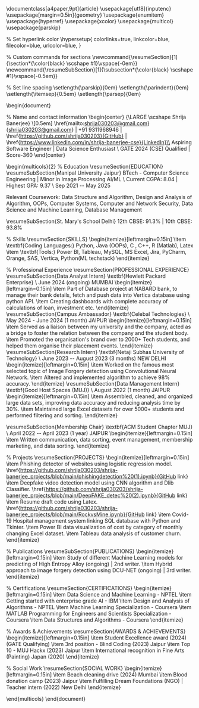 \documentclass[a4paper,9pt]{article}
\usepackage[utf8]{inputenc}
\usepackage[margin=0.5in]{geometry}
\usepackage{enumitem}
\usepackage{hyperref}
\usepackage{xcolor}
\usepackage{multicol}
\usepackage{parskip}

% Set hyperlink color
\hypersetup{
    colorlinks=true,
    linkcolor=blue,
    filecolor=blue,
    urlcolor=blue,
}

% Custom commands for sections
\newcommand{\resumeSection}[1]{\section*{\color{black} \scshape #1}\vspace{-0em}}
\newcommand{\resumeSubSection}[1]{\subsection*{\color{black} \scshape #1}\vspace{-0.5em}}

% Set line spacing
\setlength{\parskip}{0em}
\setlength{\parindent}{0em}
\setlength{\itemsep}{0.5em}
\setlength{\parsep}{0em}

\begin{document}

% Name and contact information
\begin{center}
    {\LARGE \scshape Shrija Banerjee} \\[0.5em]
    \href{mailto:shrija030203@gmail.com}{shrija030203@gmail.com} $|$ 
    +91 9311968946 $|$ 
    \href{https://github.com/shrija030203}{GitHub} $|$ 
    \href{https://www.linkedin.com/in/shrija-banerjee-cse}{LinkedIn}\\
    Aspiring Software Engineer | Data Science Enthusiast \\
    GATE 2024 (CSE) Qualified | Score-360
\end{center}

\begin{multicols}{2}
% Education
\resumeSection{EDUCATION}
\resumeSubSection{Manipal University Jaipur}
BTech - Computer Science Engineering | Minor in Image Processing AI/ML \\
Current CGPA: 8.04 | Highest GPA: 9.37 \\
Sep 2021 -- May 2025

Relevant Coursework: Data Structure and Algorithm, Design and Analysis of Algorithm, OOPs, Computer Systems, Computer and Network Security, Data Science and Machine Learning, Database Management

\resumeSubSection{St. Mary's School Delhi}
12th CBSE: 91.3\% | 10th CBSE: 93.8\%

% Skills
\resumeSection{SKILLS}
\begin{itemize}[leftmargin=0.15in]
    \item \textbf{Coding Languages:} Python, Java (OOPs), C , C++, R (Matlab), Latex
    \item \textbf{Tools:} Power BI, Tableau, MySQL, MS Excel, Jira, PyCharm, Orange, SAS, Vertica, Python(ML techstack)
\end{itemize}

% Professional Experience
\resumeSection{PROFESSIONAL EXPERIENCE}
\resumeSubSection{Data Analyst Intern}
\textbf{Hewlett Packard Enterprise} \\
June 2024 (ongoing) MUMBAI
\begin{itemize}[leftmargin=0.15in]
    \item Part of Database project at NABARD bank, to manage their bank details, fetch and push data into Vertica database using python API.
    \item Creating dashboards with complete accuracy of calculations of loan, investment etc.
\end{itemize}
\resumeSubSection{Campus Ambassador}
\textbf{Celebal Technologies} \\
May 2024 - June 2024 (1 month) JAIPUR
\begin{itemize}[leftmargin=0.15in]
    \item Served as a liaison between my university and the company, acted as a bridge to foster the relation between the company and the student body.
    \item Promoted the organisation's brand over to 2000+ Tech students, and helped them organise their placement events.
\end{itemize}
\resumeSubSection{Research Intern}
\textbf{Netaji Subhas University of Technology} \\
June 2023 -- August 2023 (3 months) NEW DELHI
\begin{itemize}[leftmargin=0.15in]
    \item Worked on the famous most selected topic of Image Forgery detection using Convolutional Neural Network.
    \item Altered and implemented algorithm to achieve 98\% accuracy.
\end{itemize}
\resumeSubSection{Data Management Intern}
\textbf{Good Host Spaces (MUJ)} \\
August 2022 (1 month) JAIPUR
\begin{itemize}[leftmargin=0.15in]
    \item Assembled, cleaned, and organized large data sets, improving data accuracy and reducing analysis time by 30\%.
    \item Maintained large Excel datasets for over 5000+ students and performed filtering and sorting.
\end{itemize}

\resumeSubSection{Membership Chair}
\textbf{ACM Student Chapter MUJ} \\
April 2022 -- April 2023 (1 year) JAIPUR
\begin{itemize}[leftmargin=0.15in]
    \item Written communication, data sorting, event management, membership marketing, and data sorting.
\end{itemize}

% Projects
\resumeSection{PROJECTS}
\begin{itemize}[leftmargin=0.15in]
    \item Phishing detector of websites using logistic regression model. \href{https://github.com/shrija030203/shrija-banerjee_projects/blob/main/phishingdetection%20(1).ipynb}{GitHub link}
    \item Deepfake video detection model using CNN algorithm and Dlib Classifier. \href{https://github.com/shrija030203/shrija-banerjee_projects/blob/main/DeepFAKE_detec%20(2).ipynb}{GitHub link}
    \item Resume draft code using Latex. \href{https://github.com/shrija030203/shrija-banerjee_projects/blob/main/RockvsMine.ipynb}{GitHub link}
    \item Covid-19 Hospital management system linking SQL database with Python and Tkinter.
    \item Power BI data visualization of cost by category of monthly changing Excel dataset.
    \item Tableau data analysis of customer churn.
\end{itemize}

% Publications
\resumeSubSection{PUBLICATIONS}
\begin{itemize}[leftmargin=0.15in]
    \item Study of different Machine Learning models for predicting of High Entropy Alloy (ongoing) | 2nd writer.
    \item Hybrid approach to image forgery detection using DCU-NET (ongoing) | 3rd writer.
\end{itemize}

% Certifications
\resumeSection{CERTIFICATIONS}
\begin{itemize}[leftmargin=0.15in]
    \item Data Science and Machine Learning - NPTEL
    \item Getting started with enterprise grade AI - IBM
    \item Design and Analysis of Algorithms - NPTEL
    \item Machine Learning Specialization - Coursera
    \item MATLAB Programming for Engineers and Scientists Specialization - Coursera
    \item Data Structures and Algorithms - Coursera
\end{itemize}

% Awards & Achievements
\resumeSection{AWARDS \& ACHIEVEMENTS}
\begin{itemize}[leftmargin=0.15in]
    \item Student Excellence award (2024) (GATE Qualifying)
    \item 3rd position - Blind Coding (2023) Jaipur
    \item Top 10 - MUJ Hackx (2023) Jaipur
    \item International recognition in Fine Arts (Painting) Japan (2020)
\end{itemize}

% Social Work
\resumeSection{SOCIAL WORK}
\begin{itemize}[leftmargin=0.15in]
    \item Beach cleaning drive (2024) Mumbai
    \item Blood donation camp (2023) Jaipur
    \item Fulfilling Dream Foundations (NGO) | Teacher intern (2022) New Delhi
\end{itemize}

\end{multicols}
\end{document}


